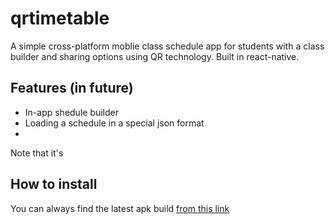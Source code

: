 # qrtimetable
A simple cross-platform moblie class schedule app for students with a class builder and sharing options using QR technology. 
Built in react-native.

## Features (in future)
- In-app shedule builder
- Loading a schedule in a special json format
- 

Note that it's

## How to install
You can always find the latest apk build  <a href="https://github.com/warhome/qrtimetable/blob/master/android/app/build/outputs/apk/release/app-release.apk">from this link</a>
